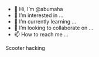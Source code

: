 - 👋 Hi, I’m @abumaha
- 👀 I’m interested in ...
- 🌱 I’m currently learning ...
- 💞️ I’m looking to collaborate on ...
- 📫 How to reach me ...

<!---
abumaha/abumaha is a ✨ special ✨ repository because its `README.md` (this file) appears on your GitHub profile.
You can click the Preview link to take a look at your changes.
--->
Scooter hacking 
